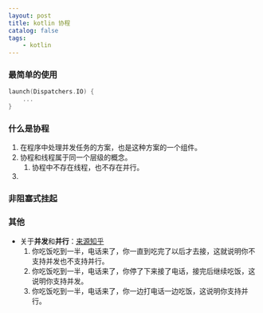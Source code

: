 ```yaml
---
layout: post
title: kotlin 协程
catalog: false
tags:
    - kotlin
---
```


### 最简单的使用

```kotlin
launch(Dispatchers.IO) {
	...
}
```
### 什么是协程
1. 在程序中处理并发任务的方案，也是这种方案的一个组件。
2. 协程和线程属于同一个层级的概念。
   1. 协程中不存在线程，也不存在并行。
3. 


### 非阻塞式挂起



### 其他

* 关于**并发**和**并行**：[来源知乎](https://www.zhihu.com/question/33515481)
  1. 你吃饭吃到一半，电话来了，你一直到吃完了以后才去接，这就说明你不支持并发也不支持并行。
	2. 你吃饭吃到一半，电话来了，你停了下来接了电话，接完后继续吃饭，这说明你支持并发。
  3. 你吃饭吃到一半，电话来了，你一边打电话一边吃饭，这说明你支持并行。